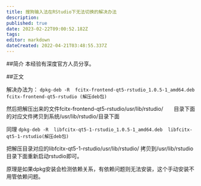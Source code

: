 ```yaml
---
title: 搜狗输入法在RStudio下无法切换的解决办法
description: 
published: true
date: 2023-02-22T09:00:52.182Z
tags: 
editor: markdown
dateCreated: 2022-04-21T03:48:55.337Z
---
```


##简介
本经验有深度官方人员分享。

##正文
	

解决办法为：
```dpkg-deb -R  fcitx-frontend-qt5-rstudio_1.0.5-1_amd64.deb    fcitx-frontend-qt5-rstudio (解压deb包)```

然后把解压出来的文件fcitx-frontend-qt5-rstudio/usr/lib/rstudio/　　目录下面的对应文件拷贝到系统/usr/lib/rstudio/目录下面

同理
```dpkg-deb -R  libfcitx-qt5-1-rstudio_1.0.5-1_amd64.deb  libfcitx-qt5-1-rstudio(解压deb包)```

把解压目录对应的libfcitx-qt5-1-rstudio/usr/lib/rstudio/  拷贝到/usr/lib/rstudio目录下面重新启动rstudio即可。

原理是如果dpkg安装会检测依赖关系，有依赖问题则无法安装，这个手动安装不用管依赖问题。